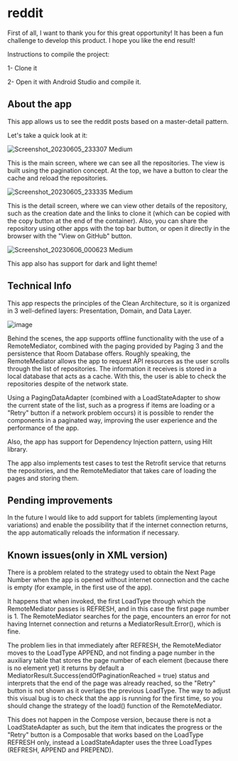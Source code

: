 # reddit

First of all, I want to thank you for this great opportunity! It has been a fun challenge to develop this product.
I hope you like the end result!

Instructions to compile the project:

1- Clone it

2- Open it with Android Studio and compile it.




## About the app

This app allows us to see the reddit posts based on a master-detail pattern.

Let's take a quick look at it:

![Screenshot_20230605_233307 Medium](https://github.com/ivanbarto/kotlin-repos/assets/66323499/eff80fda-f55f-48ac-9840-5db4e9dab58a)

This is the main screen, where we can see all the repositories. The view is built using the pagination concept. At the top, we have a button to clear the cache and reload the repositories.

![Screenshot_20230605_233335 Medium](https://github.com/ivanbarto/kotlin-repos/assets/66323499/adf6990b-b554-4140-9e96-7d480063e2ac)

This is the detail screen, where we can view other details of the repository, such as the creation date and the links to clone it (which can be copied with the copy button at the end of the container). Also, you can share the repository using other apps with the top bar button, or open it directly in the browser with the "View on GitHub" button.

![Screenshot_20230606_000623 Medium](https://github.com/ivanbarto/kotlin-repos/assets/66323499/8acce804-c982-45f3-ab13-d55f32de9a64)

This app also has support for dark and light theme!




## Technical Info

This app respects the principles of the Clean Architecture, so it is organized in 3 well-defined layers: Presentation, Domain, and Data Layer.

![image](https://github.com/ivanbarto/kotlin-repos/assets/66323499/2923aaf4-ba7d-4b07-9c54-a89aa4b011c7)

Behind the scenes, the app supports offline functionality with the use of a RemoteMediator, combined with the paging provided by Paging 3 and the persistence that Room Database offers. Roughly speaking, the RemoteMediator allows the app to request API resources as the user scrolls through the list of repositories. The information it receives is stored in a local database that acts as a cache. With this, the user is able to check the repositories despite of the network state.

Using a PagingDataAdapter (combined with a LoadStateAdapter to show the current state of the list, such as a progress if items are loading or a "Retry" button if a network problem occurs) it is possible to render the components in a paginated way, improving the user experience and the performance of the app.

Also, the app has support for Dependency Injection pattern, using Hilt library.

The app also implements test cases to test the Retrofit service that returns the repositories, and the RemoteMediator that takes care of loading the pages and storing them.




## Pending improvements

In the future I would like to add support for tablets (implementing layout variations) and enable the possibility that if the internet connection returns, the app automatically reloads the information if necessary.




## Known issues(only in XML version) 

There is a problem related to the strategy used to obtain the Next Page Number when the app is opened without internet connection and the cache is empty (for example, in the first use of the app). 

It happens that when invoked, the first LoadType through which the RemoteMediator passes is REFRESH, and in this case the first page number is 1. The RemoteMediator searches for the page, encounters an error for not having Internet connection and returns a MediatorResult.Error(), which is fine. 

The problem lies in that immediately after REFRESH, the RemoteMediator moves to the LoadType APPEND, and not finding a page number in the auxiliary table that stores the page number of each element (because there is no element yet) it returns by default a MediatorResult.Success(endOfPaginationReached = true) status and interprets that the end of the page was already reached, so the "Retry" button is not shown as it overlaps the previous LoadType. The way to adjust this visual bug is to check that the app is running for the first time, so you should change the strategy of the load() function of the RemoteMediator.

This does not happen in the Compose version, because there is not a LoadStateAdapter as such, but the item that indicates the progress or the "Retry" button is a Composable that works based on the LoadType REFRESH only, instead a LoadStateAdapter uses the three LoadTypes (REFRESH, APPEND and PREPEND).













